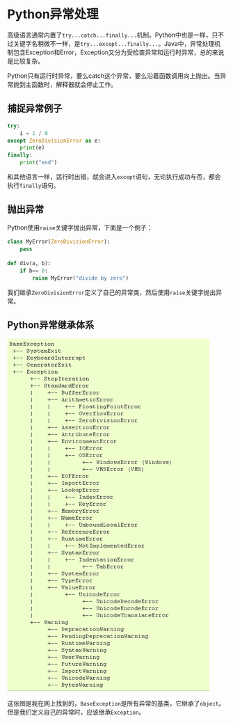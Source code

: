 # Python异常处理

高级语言通常内置了`try...catch...finally...`机制。Python中也是一样，只不过关键字名稍微不一样，是`try...except...finally...`。Java中，异常处理机制包含Exception和Error，Exception又分为受检查异常和运行时异常，总的来说是比较复杂。

Python只有运行时异常，要么catch这个异常，要么沿着函数调用向上抛出。当异常抛到主函数时，解释器就会停止工作。

## 捕捉异常例子

```python
try:
	i = 1 / 0
except ZeroDivisionError as e:
	print(e)
finally:
	print("end")
```

和其他语言一样，运行时出错，就会进入`except`语句，无论执行成功与否，都会执行`finally`语句。

## 抛出异常

Python使用`raise`关键字抛出异常，下面是一个例子：

```python
class MyError(ZeroDivisionError):
	pass

def div(a, b):
	if b== 0:
		raise MyError("divide by zero")
```

我们继承`ZeroDivisionError`定义了自己的异常类，然后使用`raise`关键字抛出异常。

## Python异常继承体系

![](res/1.png)

这张图是我在网上找到的，`BaseException`是所有异常的基类，它继承了`object`。但是我们定义自己的异常时，应该继承`Exception`。
